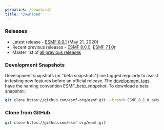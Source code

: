 ```yaml
---
permalink: /download/
title: "Download"
---
```

### Releases
- Latest release - [ESMF 8.0.1](https://github.com/esmf-org/esmf/releases/latest)  (May 21, 2020)
- Recent previous releases - [ESMF 8.0.0](https://github.com/esmf-org/esmf/releases/tag/ESMF_8_0_0), [ESMF 7.1.0r](https://github.com/esmf-org/esmf/releases/tag/ESMF_7_1_0r)
- Master list of [all previous releases](/static/releases.html)

### Development Snapshots
Development snapshots (or "beta snapshots") are tagged regularly to assist in testing new features before an official release.
The [development tags](https://github.com/esmf-org/esmf/tags) have the naming convention ESMF_<version>_beta_snapshot_<index>.  To download a beta snapshot:

```bash
git clone https://github.com/esmf-org/esmf.git --branch ESMF_8_1_0_beta_snapshot_33 --depth 1
```

### Clone from GitHub
```bash
git clone https://github.com/esmf-org/esmf.git
```
